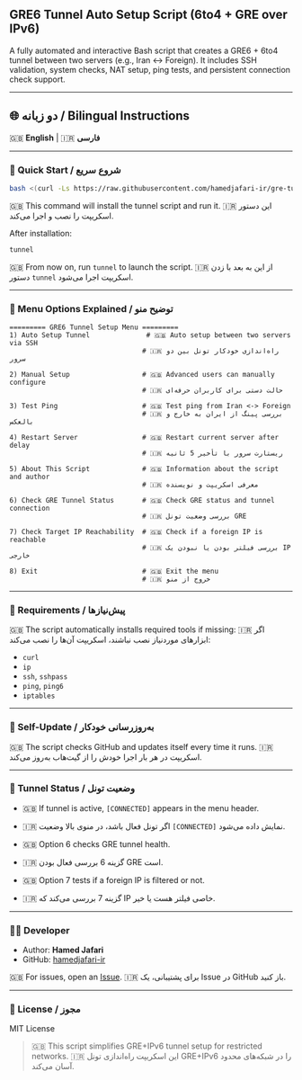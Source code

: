 ## GRE6 Tunnel Auto Setup Script (6to4 + GRE over IPv6)

A fully automated and interactive Bash script that creates a GRE6 + 6to4 tunnel between two servers (e.g., Iran <-> Foreign). It includes SSH validation, system checks, NAT setup, ping tests, and persistent connection check support.

---

## 🌐 دو زبانه / Bilingual Instructions

🇬🇧 **English** | 🇮🇷 **فارسی**

---

### 🚀 Quick Start / شروع سریع

```bash
bash <(curl -Ls https://raw.githubusercontent.com/hamedjafari-ir/gre-tunnel-setup/main/setup-tunnel.sh)
```

🇬🇧 This command will install the tunnel script and run it.
🇮🇷 این دستور اسکریپت را نصب و اجرا می‌کند.

After installation:

```bash
tunnel
```

🇬🇧 From now on, run `tunnel` to launch the script.
🇮🇷 از این به بعد با زدن دستور `tunnel` اسکریپت اجرا می‌شود.

---

### 📜 Menu Options Explained / توضیح منو

```
========= GRE6 Tunnel Setup Menu =========
1) Auto Setup Tunnel              # 🇬🇧 Auto setup between two servers via SSH
                                 # 🇮🇷 راه‌اندازی خودکار تونل بین دو سرور

2) Manual Setup                  # 🇬🇧 Advanced users can manually configure
                                 # 🇮🇷 حالت دستی برای کاربران حرفه‌ای

3) Test Ping                     # 🇬🇧 Test ping from Iran <-> Foreign
                                 # 🇮🇷 بررسی پینگ از ایران به خارج و بالعکس

4) Restart Server                # 🇬🇧 Restart current server after delay
                                 # 🇮🇷 ریستارت سرور با تأخیر 5 ثانیه

5) About This Script             # 🇬🇧 Information about the script and author
                                 # 🇮🇷 معرفی اسکریپت و نویسنده

6) Check GRE Tunnel Status       # 🇬🇧 Check GRE status and tunnel connection
                                 # 🇮🇷 بررسی وضعیت تونل GRE

7) Check Target IP Reachability  # 🇬🇧 Check if a foreign IP is reachable
                                 # 🇮🇷 بررسی فیلتر بودن یا نبودن یک IP خارجی

8) Exit                          # 🇬🇧 Exit the menu
                                 # 🇮🇷 خروج از منو
```

---

### 🔧 Requirements / پیش‌نیازها

🇬🇧 The script automatically installs required tools if missing:
🇮🇷 اگر ابزارهای موردنیاز نصب نباشند، اسکریپت آن‌ها را نصب می‌کند:

* `curl`
* `ip`
* `ssh`, `sshpass`
* `ping`, `ping6`
* `iptables`

---

### 🔄 Self-Update / به‌روزرسانی خودکار

🇬🇧 The script checks GitHub and updates itself every time it runs.
🇮🇷 اسکریپت در هر بار اجرا خودش را از گیت‌هاب به‌روز می‌کند.

---

### 🧪 Tunnel Status / وضعیت تونل

* 🇬🇧 If tunnel is active, `[CONNECTED]` appears in the menu header.

* 🇮🇷 اگر تونل فعال باشد، در منوی بالا وضعیت `[CONNECTED]` نمایش داده می‌شود.

* 🇬🇧 Option 6 checks GRE tunnel health.

* 🇮🇷 گزینه 6 بررسی فعال بودن GRE است.

* 🇬🇧 Option 7 tests if a foreign IP is filtered or not.

* 🇮🇷 گزینه 7 بررسی می‌کند که IP خاصی فیلتر هست یا خیر.

---

### 👨‍💻 Developer

* Author: **Hamed Jafari**
* GitHub: [hamedjafari-ir](https://github.com/hamedjafari-ir)

🇬🇧 For issues, open an [Issue](https://github.com/hamedjafari-ir/gre-tunnel-setup/issues).
🇮🇷 برای پشتیبانی، یک Issue در GitHub باز کنید.

---

### 📜 License / مجوز

MIT License

> 🇬🇧 This script simplifies GRE+IPv6 tunnel setup for restricted networks.
> 🇮🇷 این اسکریپت راه‌اندازی تونل GRE+IPv6 را در شبکه‌های محدود آسان می‌کند.

